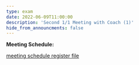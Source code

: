 ```yaml
---
type: exam
date: 2022-06-09T11:00:00
description: 'Second 1/1 Meeting with Coach (1)'
hide_from_announcments: false
---
```


**Meeting Schedule:**

[meeting schedule register file](https://docs.google.com/spreadsheets/d/1EILIsPBt2Xpqat77PsvSj3Hjl9R_e5CjbJhPcRvMAOI/edit?usp=sharing)
